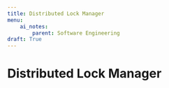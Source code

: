 ```yaml
---
title: Distributed Lock Manager
menu:
    ai_notes:
        parent: Software Engineering
draft: True
---
```

# Distributed Lock Manager


